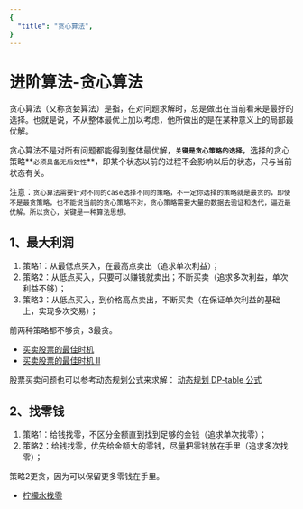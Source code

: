 ```yaml
---
{
  "title": "贪心算法",
}
---
```


# 进阶算法-贪心算法

贪心算法（又称贪婪算法）是指，在对问题求解时，总是做出在当前看来是最好的选择。也就是说，不从整体最优上加以考虑，他所做出的是在某种意义上的局部最优解。

贪心算法不是对所有问题都能得到整体最优解，**`关键是贪心策略的选择`**，选择的贪心策略**`必须具备无后效性`**，即某个状态以前的过程不会影响以后的状态，只与当前状态有关。

注意：`贪心算法需要针对不同的case选择不同的策略，不一定你选择的策略就是最贪的，即使不是最贪策略，也不能说当前的贪心策略不对，贪心策略需要大量的数据去验证和迭代，逼近最优解。所以贪心，关键是一种算法思想。`

## 1、最大利润

1. 策略1：从最低点买入，在最高点卖出（追求单次利益）；
2. 策略2：从低点买入，只要可以赚钱就卖出；不断买卖（追求多次利益，单次利益不够）；
3. 策略3：从低点买入，到价格高点卖出，不断买卖（在保证单次利益的基础上，实现多次交易）；

前两种策略都不够贪，3最贪。

- [买卖股票的最佳时机](./maxProfit.md)
- [买卖股票的最佳时机 II](./maxProfit2.md)

股票买卖问题也可以参考动态规划公式来求解：
[动态规划 DP-table 公式](https://leetcode-cn.com/problems/best-time-to-buy-and-sell-stock/solution/yi-ge-fang-fa-tuan-mie-6-dao-gu-piao-wen-ti-by-l-3/)

## 2、找零钱

1. 策略1：给钱找零，不区分金额直到找到足够的金钱（追求单次找零）；
2. 策略2：给钱找零，优先给金额大的零钱，尽量把零钱放在手里（追求多次找零）；

策略2更贪，因为可以保留更多零钱在手里。

- [柠檬水找零](./lemonadeChange.md)

